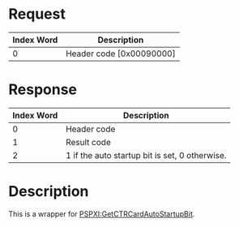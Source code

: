 # Request

| Index Word | Description                |
|------------|----------------------------|
| 0          | Header code \[0x00090000\] |

# Response

| Index Word | Description                                    |
|------------|------------------------------------------------|
| 0          | Header code                                    |
| 1          | Result code                                    |
| 2          | 1 if the auto startup bit is set, 0 otherwise. |

# Description

This is a wrapper for
[PSPXI:GetCTRCardAutoStartupBit](PSPXI:GetCTRCardAutoStartupBit "wikilink").